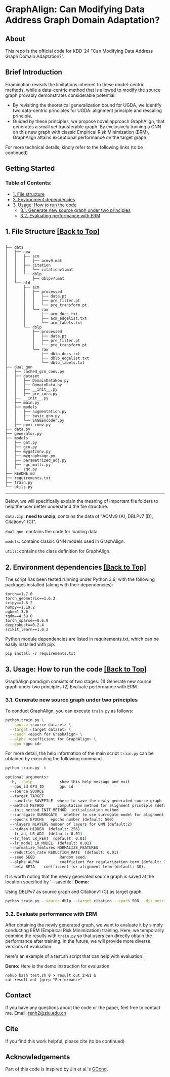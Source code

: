 # GraphAlign: Can Modifying Data Address Graph Domain Adaptation?

## About

This repo is the official code for KDD-24 "Can Modifying Data Address Graph Domain Adaptation?".
<span id='introduction'/>

## Brief Introduction 
Examination reveals the limitations inherent to these model-centric methods, while a data-centric method that is allowed to modify the source graph provably demonstrates considerable potential.

- By revisiting the theoretical generalization bound for UGDA, we identify two data-centric principles for UGDA: alignment principle and rescaling principle. 
- Guided by these principles, we propose novel approach GraphAlign, that generates a small yet transferable graph. By exclusively training a GNN on this new graph with classic Empirical Risk Minimization (ERM), GraphAlign attains exceptional performance on the target graph.

For more technical details, kindly refer to the following links (to be continued)

[//]: # (<a href='https://ojs.aaai.org/index.php/AAAI/article/view/29156'><img src='https://img.shields.io/badge/Paper-PDF-red'></a> )
[//]: # (<a href='https://underline.io/lecture/93719-measuring-task-similarity-and-its-implication-in-fine-tuning-graph-neural-networks-video'><img src='https://img.shields.io/static/v1?label=Video/Poster&message=underline&color=blue'></a> )
[//]: # ()

## Getting Started

<span id='all_catelogue'/>

### Table of Contents:
* <a href='#File structure'>1. File structure</a>
* <a href='#Environment dependencies'>2. Environment dependencies </a>
* <a href='#Usage'>3. Usage: How to run the code </a>
  * <a href='#Training GraphAlign'>3.1. Generate new source graph under two principles</a>
  * <a href='#Evaluating model'>3.2. Evaluating performance with ERM</a>


<span id='File structure'/>

##  1. File Structure <a href='#all_catelogue'>[Back to Top]</a>

```
.
├── data
│   ├── new
│   │   ├── acm
│   │   │   ├── acmv9.mat
│   │   ├── citation
│   │   │   └── citationv1.mat
│   │   └── dblp
│   │       ├── dblpv7.mat
│   └── old
│       ├── acm
│       │   ├── processed
│       │   │   ├── data.pt
│       │   │   ├── pre_filter.pt
│       │   │   └── pre_transform.pt
│       │   └── raw
│       │       ├── acm_docs.txt
│       │       ├── acm_edgelist.txt
│       │       └── acm_labels.txt
│       └── dblp
│           ├── processed
│           │   ├── data.pt
│           │   ├── pre_filter.pt
│           │   └── pre_transform.pt
│           └── raw
│               ├── dblp_docs.txt
│               ├── dblp_edgelist.txt
│               └── dblp_labels.txt
├── dual_gnn
│   ├── cached_gcn_conv.py
│   ├── dataset
│   │   ├── DomainDataNew.py
│   │   ├── DomainData.py
│   │   ├── __init__.py
│   │   ├── pre_cora.py
│   ├── __init__.py
│   ├── main.py
│   ├── models
│   │   ├── augmentation.py
│   │   ├── basic_gnn.py
│   │   └── SAGEEncoder.py
│   ├── ppmi_conv.py
├── data.py
├── generator.py
├── models
│   ├── gat.py
│   ├── gcn.py
│   ├── mygatconv.py
│   ├── mygraphsage.py
│   ├── parametrized_adj.py
│   ├── sgc_multi.py
│   └── sgc.py
├── README.md
├── requirements.txt
├── train.py
└── utils.py

```

*****

Below, we will specifically explain the meaning of important file folders to help the user better understand the file structure.

`data.zip`: **need to unzip**, contains the data of "ACMv9 (A), DBLPv7 (D), Citationv1 (C)".

`dual_gnn`: contains the code for loading data

`models`: contains classic GNN models used in GraphAlign.

`utils`: contains the class definition for GraphAlign.

<span id='Environment dependencies'/>


## 2. Environment dependencies <a href='#all_catelogue'>[Back to Top]</a>

The script has been tested running under Python 3.9, with the following packages installed (along with their dependencies):
```
torch==1.7.0
torch_geometric==1.6.3
scipy==1.6.2
numpy==1.19.2
ogb==1.3.0
tqdm==4.59.0
torch_sparse==0.6.9
deeprobust==0.2.4
scikit_learn==1.0.2
```
Python module dependencies are listed in requirements.txt, which can be easily installed with pip:

`pip install -r requirements.txt`


<span id='Usage'/>

## 3. Usage: How to run the code  <a href='#all_catelogue'>[Back to Top]</a>
GraphAlign paradigm consists of two stages: (1) Generate new source graph under two principles (2) Evaluate performance with ERM.
<span id='Training Graph-Align'/>

### 3.1.  Generate new source graph under two principles

To conduct GraphAlign, you can execute `train.py` as follows:

```bash
python train.py \
  --source <source dataset> \
  --target <target dataset> \
  --epoch <epoch for GraphAlign> \
  --alpha <coefficient for GraphAlign> \
  --gpu <gpu id>
```

For more detail, the help information of the main script `train.py` can be obtained by executing the following command.

```bash
python train.py -h

optional arguments:
  -h, --help            show this help message and exit
  --gpu_id GPU_ID       gpu id
  --source SOURCE
  --target TARGET
  --savefile SAVEFILE  where to save the newly generated source graph
  --method METHOD      computation method for alignment principle (default: mmd-un)
  --init_method INIT_METHOD  initialization method 
  --surrogate SURROGATE   whether to use surrogate model for alignment principle (default: True)
  --epochs EPOCHS   epochs number (default: 500)
  --nlayers NLAYERS number of layers for GNN (default:2)
  --hidden HIDDEN  (default: 256)
  --lr_adj LR_ADJ  (default: 0.01)
  --lr_feat LR_FEAT  (default: 0.01)
  --lr_model LR_MODEL  (default: 0.01)
  --normalize_features NORMALIZE_FEATURES
  --reduction_rate REDUCTION_RATE  (default: 0.01)
  --seed SEED           Random seed.
  --alpha ALPHA         coefficient for regularization term (default: 30).
  --beta BETA    coefficient for alignment term (default: 30).
```

It is worth noting that the newly generated source graph is saved at the location specified by '--savefile'.
**Demo:**	

Using DBLPv7 as source graph and  Citationv1 (C) as target graph.
```bash
python train.py --source dblp --target citation --epoch 500 --dis_metric ours --alpha 30 --method mmd-un --gpu_id 0
```

<span id='Evaluating model'/>

### 3.2. Evaluate performance with ERM

After obtaining the newly generated graph, we want to evaluate it by simply conducting ERM (Empirical Risk Minimization) training. Here, we temporarily combine the results with `train.py` so that users can directly obtain the performance after training. In the future, we will provide more diverse versions of evaluation.

here's an example of a test.sh script that can help with evaluation:


**Demo:**
Here is the demo instruction for evaluation.
```
nohup bash test.sh 0 > result.out 2>&1 &
cat result.out |grep "Performance"
```

## Contact
If you have any questions about the code or the paper, feel free to contact me.
Email: renh2@zju.edu.cn

## Cite
If you find this work helpful, please cite (to be continued)

[//]: # (```)

[//]: # (@article{huang2024measuring,)

[//]: # (  title={Can Modifying Data Address Graph Domain Adaptation?},)

[//]: # (  author={Huang, Renhong and Xu, Jiarong and Jiang, Xin and Pan, Chenglu and Yang, Zhiming and Wang, Chunping and Yang, Yang},)

[//]: # (  booktitle={AAAI},)

[//]: # (  volume={38},)

[//]: # (  number={11}, )

[//]: # (  pages={12617-12625},)

[//]: # (  year={2024})

[//]: # (})

[//]: # (```)

## Acknowledgements
Part of this code is inspired by Jin et al.'s [GCond](https://github.com/ChandlerBang/GCond).